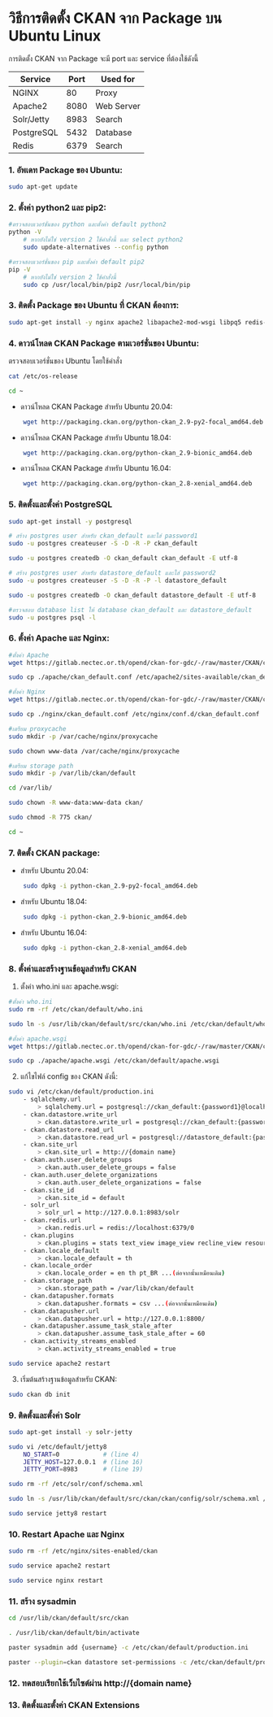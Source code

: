 # วิธีการติดตั้ง CKAN จาก Package บน Ubuntu Linux

การติดตั้ง CKAN จาก Package จะมี port และ service ที่ต้องใช้ดังนี้

| Service | Port | Used for |
| ------- | ---- | -------- |
| NGINX | 80 | Proxy |
| Apache2 | 8080 | Web Server |
| Solr/Jetty | 8983 | Search |
| PostgreSQL | 5432 | Database |
| Redis | 6379 | Search |

### 1. อัพเดท Package ของ Ubuntu:
```sh
sudo apt-get update
```

### 2. ตั้งค่า python2 และ pip2:
```sh
#ตรวจสอบเวอร์ชั่นของ python และตั้งค่า default python2
python -V
    # หากยังไม่ใช่ version 2 ใช้คำสั่งนี้ และ select python2
    sudo update-alternatives --config python

#ตรวจสอบเวอร์ชั่นของ pip และตั้งค่า default pip2
pip -V
    # หากยังไม่ใช่ version 2 ใช้คำสั่งนี้
    sudo cp /usr/local/bin/pip2 /usr/local/bin/pip
```

### 3. ติดตั้ง Package ของ Ubuntu ที่ CKAN ต้องการ:
```sh
sudo apt-get install -y nginx apache2 libapache2-mod-wsgi libpq5 redis-server git-core
```

### 4. ดาวน์โหลด CKAN Package ตามเวอร์ชั่นของ Ubuntu:
ตรวจสอบเวอร์ชั่นของ Ubuntu โดยใช้คำสั่ง 
```sh
cat /etc/os-release

cd ~
```
- ดาวน์โหลด CKAN Package สำหรับ Ubuntu 20.04:
```sh
    wget http://packaging.ckan.org/python-ckan_2.9-py2-focal_amd64.deb
```
- ดาวน์โหลด CKAN Package สำหรับ Ubuntu 18.04:
```sh
    wget http://packaging.ckan.org/python-ckan_2.9-bionic_amd64.deb
```
- ดาวน์โหลด CKAN Package สำหรับ Ubuntu 16.04:
```sh
    wget http://packaging.ckan.org/python-ckan_2.8-xenial_amd64.deb
```

### 5. ติดตั้งและตั้งค่า PostgreSQL
```sh
sudo apt-get install -y postgresql

# สร้าง postgres user สำหรับ ckan_default และใส่ password1
sudo -u postgres createuser -S -D -R -P ckan_default

sudo -u postgres createdb -O ckan_default ckan_default -E utf-8

# สร้าง postgres user สำหรับ datastore_default และใส่ password2
sudo -u postgres createuser -S -D -R -P -l datastore_default

sudo -u postgres createdb -O ckan_default datastore_default -E utf-8

#ตรวจสอบ database list ให้ database ckan_default และ datastore_default
sudo -u postgres psql -l
```

### 6. ตั้งค่า Apache และ Nginx:
```sh
#ตั้งค่า Apache
wget https://gitlab.nectec.or.th/opend/ckan-for-gdc/-/raw/master/CKAN/config/apache/ckan_default.conf -P ./apache

sudo cp ./apache/ckan_default.conf /etc/apache2/sites-available/ckan_default.conf

#ตั้งค่า Nginx
wget https://gitlab.nectec.or.th/opend/ckan-for-gdc/-/raw/master/CKAN/config/nginx/ckan_default.conf -P ./nginx

sudo cp ./nginx/ckan_default.conf /etc/nginx/conf.d/ckan_default.conf

#เตรียม proxycache
sudo mkdir -p /var/cache/nginx/proxycache

sudo chown www-data /var/cache/nginx/proxycache

#เตรียม storage path
sudo mkdir -p /var/lib/ckan/default

cd /var/lib/

sudo chown -R www-data:www-data ckan/

sudo chmod -R 775 ckan/

cd ~
```

### 7. ติดตั้ง CKAN package:
- สำหรับ Ubuntu 20.04:
```sh
    sudo dpkg -i python-ckan_2.9-py2-focal_amd64.deb
```
- สำหรับ Ubuntu 18.04:
```sh
    sudo dpkg -i python-ckan_2.9-bionic_amd64.deb
```
- สำหรับ Ubuntu 16.04:
```sh
    sudo dpkg -i python-ckan_2.8-xenial_amd64.deb
```

### 8. ตั้งค่าและสร้างฐานข้อมูลสำหรับ CKAN
1. ตั้งค่า who.ini และ apache.wsgi:
```sh
#ตั้งค่า who.ini
sudo rm -rf /etc/ckan/default/who.ini

sudo ln -s /usr/lib/ckan/default/src/ckan/who.ini /etc/ckan/default/who.ini

#ตั้งค่า apache.wsgi
wget https://gitlab.nectec.or.th/opend/ckan-for-gdc/-/raw/master/CKAN/config/apache/apache.wsgi -P ./apache

sudo cp ./apache/apache.wsgi /etc/ckan/default/apache.wsgi
```

2. แก้ไขไฟล์ config ของ CKAN ดังนี้:
```sh
sudo vi /etc/ckan/default/production.ini
    - sqlalchemy.url
        > sqlalchemy.url = postgresql://ckan_default:{password1}@localhost/ckan_default
    - ckan.datastore.write_url
        > ckan.datastore.write_url = postgresql://ckan_default:{password1}@localhost/datastore_default
    - ckan.datastore.read_url
        > ckan.datastore.read_url = postgresql://datastore_default:{password2}@localhost/datastore_default
    - ckan.site_url
        > ckan.site_url = http://{domain name}
    - ckan.auth.user_delete_groups
        > ckan.auth.user_delete_groups = false
    - ckan.auth.user_delete_organizations
        > ckan.auth.user_delete_organizations = false
    - ckan.site_id
        > ckan.site_id = default
    - solr_url
        > solr_url = http://127.0.0.1:8983/solr
    - ckan.redis.url
        > ckan.redis.url = redis://localhost:6379/0
    - ckan.plugins
        > ckan.plugins = stats text_view image_view recline_view resource_proxy datastore datapusher
    - ckan.locale_default
        > ckan.locale_default = th
    - ckan.locale_order
        > ckan.locale_order = en th pt_BR ...(ต่อจากนั้นเหมือนเดิม)
    - ckan.storage_path
        > ckan.storage_path = /var/lib/ckan/default
    - ckan.datapusher.formats
        > ckan.datapusher.formats = csv ...(ต่อจากนั้นเหมือนเดิม)
    - ckan.datapusher.url
        > ckan.datapusher.url = http://127.0.0.1:8800/
    - ckan.datapusher.assume_task_stale_after
        > ckan.datapusher.assume_task_stale_after = 60
    - ckan.activity_streams_enabled
        > ckan.activity_streams_enabled = true

sudo service apache2 restart
```

3. เริ่มต้นสร้างฐานข้อมูลสำหรับ CKAN:
```sh
sudo ckan db init
```

### 9. ติดตั้งและตั้งค่า Solr
```sh
sudo apt-get install -y solr-jetty

sudo vi /etc/default/jetty8
    NO_START=0            # (line 4)
    JETTY_HOST=127.0.0.1  # (line 16)
    JETTY_PORT=8983       # (line 19)

sudo rm -rf /etc/solr/conf/schema.xml

sudo ln -s /usr/lib/ckan/default/src/ckan/ckan/config/solr/schema.xml /etc/solr/conf/schema.xml

sudo service jetty8 restart
```

### 10. Restart Apache และ Nginx
```sh
sudo rm -rf /etc/nginx/sites-enabled/ckan

sudo service apache2 restart

sudo service nginx restart
```

### 11. สร้าง sysadmin
```sh
cd /usr/lib/ckan/default/src/ckan

. /usr/lib/ckan/default/bin/activate

paster sysadmin add {username} -c /etc/ckan/default/production.ini

paster --plugin=ckan datastore set-permissions -c /etc/ckan/default/production.ini | sudo -u postgres psql --set ON_ERROR_STOP=1
```

### 12. ทดสอบเรียกใช้เว็บไซต์ผ่าน http://{domain name}

### 13. ติดตั้งและตั้งค่า CKAN Extensions 


